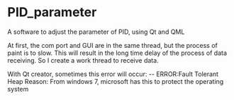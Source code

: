 # PID_parameter

A software to adjust the parameter of PID, using Qt and QML 

At first, the com port and GUI are in the same thread, but the process of paint is to slow. This will result in the long time delay of the process of data receiving. So I create a work thread to receive data.  

With Qt creator, sometimes this error will occur:
 -- ERROR:Fault Tolerant Heap 
Reason: From windows 7, microsoft has this to protect the operating system
